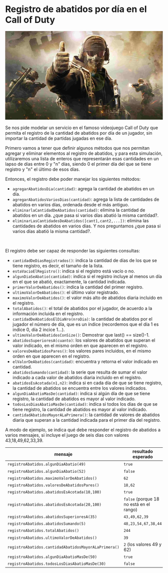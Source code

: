 # Registro de abatidos por día en el Call of Duty
![Portada](portadaCOD.png)

Se nos pide modelar un servicio en el famoso videojuego Call of Duty que permita el registro de la cantidad de abatidos por día de un jugador, sin importar la cantidad de partidas jugadas en ese día. 

Primero vamos a tener que definir algunos métodos que nos permitan agregar y eliminar elementos al registro de abatidos, y para esta simulación, utilizaremos una lista de enteros que representarán esas cantidades en un lapso de días entre 0 y "n" días, siendo 0 el primer día del que se tiene registro y "n" el último de esos días. 

Entonces, el registro debe poder manejar los siguientes métodos:
- `agregarAbatidosDia(cantidad)`: agrega la cantidad de abatidos en un día.
- `agregarAbatidosVariosDias(cantidad)`: agrega la lista de cantidades de abatidos en varios días, ordenada desde el más antiguo.
- `eliminarlaCantidadDeAbatidos(cantidad)`: elimina la cantidad de abatidos en un día. ¿que pasa si varios días abatió la misma cantidad?.
- `eliminarLasCantidadesDeAbatidos([cant1,cant2,...])`: elimina las cantidades de abatidos en varios días. Y nos preguntamos ¿que pasa si varios días abatió la misma cantidad?.
<br>

El registro debe ser capaz de responder las siguientes consultas:
- `cantidadDeDiasRegistrados()`: indica la cantidad de días de los que se tiene registro, es decir, el tamaño de la lista.
- `estaVacioElRegistro()`: indica si el registro está vacío o no.
- `algunDiaSeAbatio(cantidad)`: indica si el registro incluye al menos un día en el que se abatió, exactamente, la cantidad indicada.
- `primerValorDeAbatidos()`: indica la cantidad del primer registro.
- `ultimoValorDeAbatidos()`: el último valor registrado.  
- `maximoValorDeAbatidos()`: el valor más alto de abatidos diaria incluido en el registro.
- `totalAbatidos()`: el total de abatidos por el jugador, de acuerdo a la información incluida en el registro.
- `cantidadDeAbatidosElDiaNro(nroDia)`: la cantidad de abatidos por el jugador el número de día, que es un índice (recordemos que el día 1 es indice 0, día 2 incice 1...).
- `ultimoValorDeAbatidosConSize()`: Demostrar que last() == size()-1.
- `abatidosSuperioresA(cuanto)`: los valores de abatidos que superan el valor indicado, en el mismo orden en que aparecen en el registro.
- `valoresDeAbatidosPares()`: los valores pares incluidos, en el mismo orden en que aparecen en el registro.
- `elValorDeAbatidos(cantidad)`: encuentra y retorna el valor indicado en cantidad.
- `abatidosSumando(cantidad)`: la serie que resulta de sumar el valor indicado a cada valor de abatidos diaria incluido en el registro. 
- `abatidosEsAcotada(n1,n2)`: indica si en cada día de que se tiene registro, la cantidad de abatidos se encuentra entre los valores indicados.
- `algunDiaAbatioMasDe(cantidad)`: indica si algún día de que se tiene registro, la cantidad de abatidos es mayor al valor indicado.
- `todosLosDiasAbatioMasDe(cantidad)`: indica si todos los días de que se tiene registro, la cantidad de abatidos es mayor al valor indicado.
- `cantidadAbatidosMayorALaPrimera()`: la cantidad de valores de abatidos diaria que superan a la cantidad indicada para el primer día del registro.

A modo de ejemplo, se indica qué debe responder el registro de abatidos a varios mensajes, si incluye el juego de seis días con valores 43,18,49,62,33,39.
 
| mensaje | resultado esperado | 
| --- | --- |
| `registroAbatidos.algunDiaAbatio(49)` | `true` |
| `registroAbatidos.algunDiaAbatio(52)` | `false` |
| `registroAbatidos.maximoValorDeAbatidos()` | `62` |
| `registroAbatidos.valoresDeAbatidosPares()` | `18,62` |
| `registroAbatidos.abatidosEsAcotada(10,100)` | `true` |
| `registroAbatidos.abatidosEsAcotada(20,100)` | `false` (porque 18 no está en el rango) |
| `registroAbatidos.abatidosSuperioresA(35)` | `43,49,62,39` |
| `registroAbatidos.abatidosSumando(5)` | `48,23,54,67,38,44` |
| `registroAbatidos.totalAbatidos()` | `244` |
| `registroAbatidos.ultimoValorDeAbatidos()` | `39` |
| `registroAbatidos.cantidadAbatidosMayorALaPrimera()` | `2` (los valores 49 y 62) |
| `registroAbatidos.algunDiaAbatioMasDe(50)` | `true` |
| `registroAbatidos.todosLosDiasAbatioMasDe(30)` | `false` |
